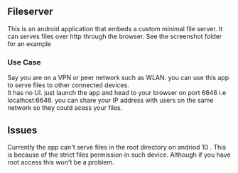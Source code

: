 ## Fileserver  
This is an android application that embeds a custom minimal file server. It can serves files over http through the browser. See the screenshot folder for an example  

### Use Case   
Say you are on a VPN or peer network such as WLAN. you can use this app to serve files to other connected devices.   
It has no UI. just launch the app and head to your browser on port 6646 i.e localhost:6646. you can share your IP address with users on the same network so they could acess your files. 

## Issues 
Currently the app can't serve files in the root directory on andriod 10 . This is because of the strict files permission in such device. Although if you have root access this won't be a problem.  


